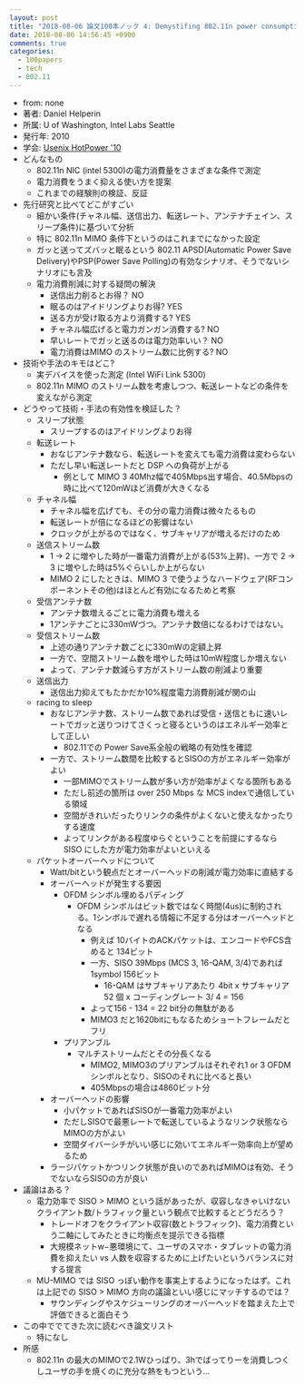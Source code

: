 ```yaml
---
layout: post
title: "2018-08-06 論文100本ノック 4: Demystifing 802.11n power consumption"
date: 2018-08-06 14:56:45 +0900
comments: true
categories: 
  - 100papers
  - tech
  - 802.11
---
```



- from: none
- 著者:  Daniel Helperin
- 所属: U of Washington, Intel Labs Seattle
- 発行年: 2010
- 学会: [Usenix HotPower '10](https://www.usenix.org/legacy/events/hotpower10/)
- どんなもの
  - 802.11n NIC (intel 5300)の電力消費量をさまざまな条件で測定
  - 電力消費をうまく抑える使い方を提案
  - これまでの経験則の検証、反証
- 先行研究と比べてどこがすごい
  - 細かい条件(チャネル幅、送信出力、転送レート、アンテナチェイン、スリープ条件)に基づいて分析
  - 特に 802.11n MIMO 条件下というのはこれまでになかった設定
  - ガッと送ってズバッと眠るという 802.11 APSD(Automatic Power Save Delivery)やPSP(Power Save Polling)の有効なシナリオ、そうでないシナリオにも言及
  - 電力消費削減に対する疑問の解決
    - 送信出力削るとお得？ NO
    - 眠るのはアイドリングよりお得? YES
    - 送る方が受け取る方より消費する? YES
    - チャネル幅広げると電力ガンガン消費する? NO
    - 早いレートでガッと送るのは電力効率いい？ NO
    - 電力消費はMIMO のストリーム数に比例する? NO
- 技術や手法のキモはどこ?
  - 実デバイスを使った測定 (Intel WiFi Link 5300)
  - 802.11n MIMO のストリーム数を考慮しつつ、転送レートなどの条件を変えながら測定
- どうやって技術・手法の有効性を検証した？
  - スリープ状態
    - スリープするのはアイドリングよりお得
  - 転送レート
    - おなじアンテナ数なら、転送レートを変えても電力消費は変わらない
    - ただし早い転送レートだと DSP への負荷が上がる
      - 例として MIMO 3 40Mhz幅で405Mbps出す場合、40.5Mbpsの時に比べて120mWほど消費が大きくなる
  - チャネル幅
    - チャネル幅を広げても、その分の電力消費は微々たるもの
    - 転送レートが倍になるほどの影響はない
    - クロックが上がるのではなく、サブキャリアが増えるだけのため
  - 送信ストリーム数
    - 1 -> 2 に増やした時が一番電力消費が上がる(53%上昇)、一方で 2 -> 3 に増やした時は5%ぐらいしか上がらない
    - MIMO 2 にしたときは、MIMO 3 で使うようなハードウェア(RFコンポーネントその他)はほとんど有効になるためと考察
  - 受信アンテナ数
    - アンテナ数増えるごとに電力消費も増える
    - 1アンテナごとに330mWづつ。アンテナ数倍になるわけではない。
  - 受信ストリーム数
    - 上述の通りアンテナ数ごとに330mWの定額上昇
    - 一方で、空間ストリーム数を増やした時は10mW程度しか増えない
    - よって、アンテナ数減らす方がストリーム数の削減より重要
  - 送信出力
    - 送信出力抑えてもたかだか10%程度電力消費削減が関の山
  - racing to sleep
    - おなじアンテナ数、ストリーム数であれば受信・送信ともに速いレートでガッと送りつけてさくっと寝るというのはエネルギー効率として正しい
      - 802.11での Power Save系全般の戦略の有効性を確認
    - 一方で、ストリーム数間を比較するとSISOの方がエネルギー効率がよい
      - 一部MIMOでストリーム数が多い方が効率がよくなる箇所もある
      - ただし前述の箇所は over 250 Mbps な MCS indexで通信している領域
      - 空間がきれいだったりリンクの条件がよくないと使えなかったりする速度
      - よってリンクがある程度ゆらぐということを前提にするなら SISO にした方が電力効率がよいといえる
  - パケットオーバーヘッドについて
    - Watt/bitという観点だとオーバーヘッドの削減が電力効率に直結する
    - オーバーヘッドが発生する要因
      - OFDM シンボル埋めるパディング
        - OFDM シンボルはビット数ではなく時間(4us)に制約される。1シンボルで遅れる情報に不足する分はオーバーヘッドとなる
          - 例えば 10バイトのACKパケットは、エンコードやFCS含めると 134ビット
          - 一方、SISO 39Mbps (MCS 3, 16-QAM, 3/4)であれば 1symbol 156ビット
            - 16-QAM はサブキャリアあたり 4bit x サブキャリア 52 個 x コーディングレート 3/ 4 = 156
          - よって156 - 134 = 22 bit分の無駄がある
          - MIMO3 だと1620bitにもなるためショートフレームだとフリ
      - プリアンブル
        - マルチストリームだとその分長くなる
          - MIMO2, MIMO3のプリアンブルはそれぞれ1 or 3 OFDMシンボルとなり、SISOのそれに比べると長い
          - 405Mbpsの場合は4860ビット分
    - オーバーヘッドの影響
      - 小パケットであればSISOが一番電力効率がよい
      - ただしSISOで最悪レートで転送しているようなリンク状態ならMIMOの方がよい
      - 空間ダイバーシチがいい感じに効いてエネルギー効率向上が望めるため
    - ラージパケットかつリンク状態が良いのであればMIMOは有効、そうでないならSISOの方が良い
- 議論はある？
  - 電力効率で SISO > MIMO という話があったが、収容しなきゃいけないクライアント数/トラフィック量という観点で比較するとどうだろう？
    - トレードオフをクライアント収容(数とトラフィック)、電力消費という二軸にしてみたときに均衡点を提示できる指標
    - 大規模ネットw−悪環境にて、ユーザのスマホ・タブレットの電力消費を抑えたい vs 人数を収容するために上げたいというバランスに対する提言
  - MU-MIMO では SISO っぽい動作を事実上するようになったはず。これは上記での SISO > MIMO 方向の議論といい感じにマッチするのでは？
    - サウンディングやスケジューリングのオーバーヘッドを踏まえた上で評価できると面白そう
- この中ででてきた次に読むべき論文リスト
  - 特になし
- 所感
  - 802.11n の最大のMIMOで2.1Wひっぱり、3hでばってりーを消費しつくしユーザの手を焼くのに充分な熱をもつという...


